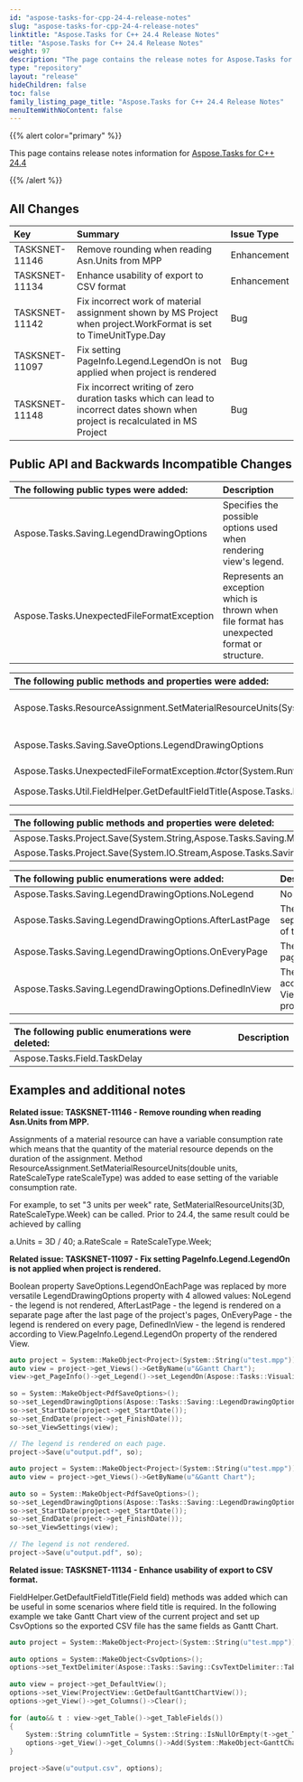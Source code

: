 ```yaml
---
id: "aspose-tasks-for-cpp-24-4-release-notes"
slug: "aspose-tasks-for-cpp-24-4-release-notes"
linktitle: "Aspose.Tasks for C++ 24.4 Release Notes"
title: "Aspose.Tasks for C++ 24.4 Release Notes"
weight: 97
description: "The page contains the release notes for Aspose.Tasks for C++ 24.4."
type: "repository"
layout: "release"
hideChildren: false
toc: false
family_listing_page_title: "Aspose.Tasks for C++ 24.4 Release Notes"
menuItemWithNoContent: false
---
```


{{% alert color="primary" %}} 

This page contains release notes information for [Aspose.Tasks for C++ 24.4](https://releases.aspose.com/tasks/cpp/new-releases/aspose.tasks-for-c++-24.4/)

{{% /alert %}}

## **All Changes**

|**Key**|**Summary**|**Issue Type**|
| :- | :- | :- |
| TASKSNET-11146 | Remove rounding when reading Asn.Units from MPP | Enhancement |
| TASKSNET-11134 | Enhance usability of export to CSV format | Enhancement |
| TASKSNET-11142 | Fix incorrect work of material assignment shown by MS Project when project.WorkFormat is set to TimeUnitType.Day | Bug |
| TASKSNET-11097 | Fix setting PageInfo.Legend.LegendOn is not applied when project is rendered | Bug |
| TASKSNET-11148 | Fix incorrect writing of zero duration tasks which can lead to incorrect dates shown when project is recalculated in MS Project | Bug |

## **Public API and Backwards Incompatible Changes**

|**The following public types were added:**|**Description**|
| :- | :- |
| Aspose.Tasks.Saving.LegendDrawingOptions | Specifies the possible options used when rendering view's legend. |
| Aspose.Tasks.UnexpectedFileFormatException | Represents an exception which is thrown when file format has unexpected format or structure. |

|**The following public methods and properties were added:**|**Description**|
| :- | :- |
| Aspose.Tasks.ResourceAssignment.SetMaterialResourceUnits(System.Double,Aspose.Tasks.RateScaleType) | Sets units for assignment of a material resource with variable material consumption. |
| Aspose.Tasks.Saving.SaveOptions.LegendDrawingOptions | Gets or sets a value which define how to render a legend. Default value is LegendDrawingOptions.OnEveryPage. |
| Aspose.Tasks.UnexpectedFileFormatException.#ctor(System.Runtime.Serialization.SerializationInfo,System.Runtime.Serialization.StreamingContext) | Initializes a new instance of the <see cref="T:Aspose.Tasks.UnexpectedFileFormatException" /> class. |
| Aspose.Tasks.Util.FieldHelper.GetDefaultFieldTitle(Aspose.Tasks.Field) | Returns a default title of the specific field. |

|**The following public methods and properties were deleted:**|**Description**|
| :- | :- |
| Aspose.Tasks.Project.Save(System.String,Aspose.Tasks.Saving.MPPSaveOptions) |  |
| Aspose.Tasks.Project.Save(System.IO.Stream,Aspose.Tasks.Saving.MPPSaveOptions) |  |

|**The following public enumerations were added:**|**Description**|
| :- | :- |
| Aspose.Tasks.Saving.LegendDrawingOptions.NoLegend | No legend is rendered. |
| Aspose.Tasks.Saving.LegendDrawingOptions.AfterLastPage | The legend is rendered on a separate page after the last page of the project's pages. |
| Aspose.Tasks.Saving.LegendDrawingOptions.OnEveryPage | The legend is rendered on every page. |
| Aspose.Tasks.Saving.LegendDrawingOptions.DefinedInView | The legend is rendered according to View.PageInfo.Legend.LegendOn property of the rendered View. |

|**The following public enumerations were deleted:**|**Description**|
| :- | :- |
| Aspose.Tasks.Field.TaskDelay |  |


## **Examples and additional notes**

**Related issue: TASKSNET-11146 - Remove rounding when reading Asn.Units from MPP.**

Assignments of a material resource can have a variable consumption rate which means that the quantity of the material resource depends on the duration of the assignment. 
Method ResourceAssignment.SetMaterialResourceUnits(double units, RateScaleType rateScaleType) was added to ease setting of the variable consumption rate.

For example, to set "3 units per week" rate, SetMaterialResourceUnits(3D, RateScaleType.Week) can be called.
Prior to 24.4, the same result could be achieved by calling

a.Units = 3D / 40;
a.RateScale = RateScaleType.Week;

**Related issue: TASKSNET-11097 - Fix setting PageInfo.Legend.LegendOn is not applied when project is rendered.**

Boolean property SaveOptions.LegendOnEachPage was replaced by more versatile LegendDrawingOptions property with 4 allowed values:
NoLegend - the legend is not rendered,
AfterLastPage - the legend is rendered on a separate page after the last page of the project's pages,
OnEveryPage - the legend is rendered on every page,
DefinedInView - the legend is rendered according to View.PageInfo.Legend.LegendOn property of the rendered View.

```c++
auto project = System::MakeObject<Project>(System::String(u"test.mpp"));
auto view = project->get_Views()->GetByName(u"&Gantt Chart");
view->get_PageInfo()->get_Legend()->set_LegendOn(Aspose::Tasks::Visualization::Legend::AfterLastPage);
    
so = System::MakeObject<PdfSaveOptions>();
so->set_LegendDrawingOptions(Aspose::Tasks::Saving::LegendDrawingOptions::DefinedInView);
so->set_StartDate(project->get_StartDate());
so->set_EndDate(project->get_FinishDate());
so->set_ViewSettings(view);
    
// The legend is rendered on each page.
project->Save(u"output.pdf", so);
```

```c++
auto project = System::MakeObject<Project>(System::String(u"test.mpp"));
auto view = project->get_Views()->GetByName(u"&Gantt Chart");
    
auto so = System::MakeObject<PdfSaveOptions>();
so->set_LegendDrawingOptions(Aspose::Tasks::Saving::LegendDrawingOptions::NoLegend);
so->set_StartDate(project->get_StartDate());
so->set_EndDate(project->get_FinishDate());
so->set_ViewSettings(view);
    
// The legend is not rendered.
project->Save(u"output.pdf", so);
```


**Related issue: TASKSNET-11134 - Enhance usability of export to CSV format.**

FieldHelper.GetDefaultFieldTitle(Field field) methods was added which can be useful in some scenarios where field title is required.
In the following example we take Gantt Chart view of the current project and set up CsvOptions so the exported CSV file has the same fields as Gantt Chart.
```c++
auto project = System::MakeObject<Project>(System::String(u"test.mpp"));
    
auto options = System::MakeObject<CsvOptions>();
options->set_TextDelimiter(Aspose::Tasks::Saving::CsvTextDelimiter::Tab);
    
auto view = project->get_DefaultView();
options->set_View(ProjectView::GetDefaultGanttChartView());
options->get_View()->get_Columns()->Clear();
    
for (auto&& t : view->get_Table()->get_TableFields())
{
    System::String columnTitle = System::String::IsNullOrEmpty(t->get_Title()) ? FieldHelper::GetDefaultFieldTitle(t->get_Field()) : t->get_Title();
    options->get_View()->get_Columns()->Add(System::MakeObject<GanttChartColumn>(columnTitle, 10, t->get_Field()));
}
    
project->Save(u"output.csv", options);
```

